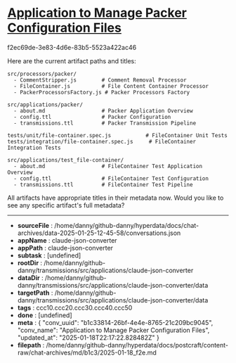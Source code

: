 # [Application to Manage Packer Configuration Files](https://claude.ai/chat/b1c33814-26bf-4e4e-8765-21c209bc9045)

f2ec69de-3e83-4d6e-83b5-5523a422ac46

 Here are the current artifact paths and titles:

```
src/processors/packer/
  - CommentStripper.js        # Comment Removal Processor
  - FileContainer.js          # File Content Container Processor 
  - PackerProcessorsFactory.js # Packer Processors Factory
  
src/applications/packer/
  - about.md                  # Packer Application Overview
  - config.ttl                # Packer Configuration
  - transmissions.ttl         # Packer Transmission Pipeline

tests/unit/file-container.spec.js           # FileContainer Unit Tests
tests/integration/file-container.spec.js     # FileContainer Integration Tests

src/applications/test_file-container/
  - about.md                  # FileContainer Test Application Overview
  - config.ttl                # FileContainer Test Configuration
  - transmissions.ttl         # FileContainer Test Pipeline
```

All artifacts have appropriate titles in their metadata now. Would you like to see any specific artifact's full metadata?

---

* **sourceFile** : /home/danny/github-danny/hyperdata/docs/chat-archives/data-2025-01-25-12-45-58/conversations.json
* **appName** : claude-json-converter
* **appPath** : claude-json-converter
* **subtask** : [undefined]
* **rootDir** : /home/danny/github-danny/transmissions/src/applications/claude-json-converter
* **dataDir** : /home/danny/github-danny/transmissions/src/applications/claude-json-converter/data
* **targetPath** : /home/danny/github-danny/transmissions/src/applications/claude-json-converter/data
* **tags** : ccc10.ccc20.ccc30.ccc40.ccc50
* **done** : [undefined]
* **meta** : {
  "conv_uuid": "b1c33814-26bf-4e4e-8765-21c209bc9045",
  "conv_name": "Application to Manage Packer Configuration Files",
  "updated_at": "2025-01-18T22:17:22.828482Z"
}
* **filepath** : /home/danny/github-danny/hyperdata/docs/postcraft/content-raw/chat-archives/md/b1c3/2025-01-18_f2e.md